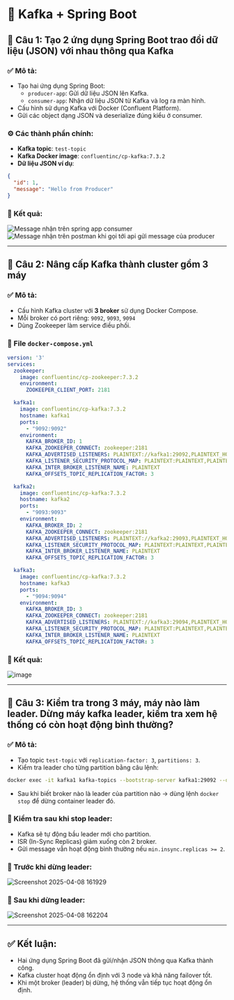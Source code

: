 # 🧪 Kafka + Spring Boot

## 🧩 Câu 1: Tạo 2 ứng dụng Spring Boot trao đổi dữ liệu (JSON) với nhau thông qua Kafka

### ✅ Mô tả:
- Tạo hai ứng dụng Spring Boot:
  - `producer-app`: Gửi dữ liệu JSON lên Kafka.
  - `consumer-app`: Nhận dữ liệu JSON từ Kafka và log ra màn hình.
- Cấu hình sử dụng Kafka với Docker (Confluent Platform).
- Gửi các object dạng JSON và deserialize đúng kiểu ở consumer.

### ⚙️ Các thành phần chính:
- **Kafka topic**: `test-topic`
- **Kafka Docker image**: `confluentinc/cp-kafka:7.3.2`
- **Dữ liệu JSON ví dụ**:

```json
{
  "id": 1,
  "message": "Hello from Producer"
}
```

### 📸 Kết quả:
![Message nhận trên spring app consumer](https://github.com/user-attachments/assets/6c937f42-cb72-466b-8f06-36e0e50ccb42)
![Message nhận trên postman khi gọi tới api gửi message của producer](https://github.com/user-attachments/assets/935206eb-cc21-42e5-ad92-67b65c3fc032)


---

## 🧩 Câu 2: Nâng cấp Kafka thành cluster gồm 3 máy

### ✅ Mô tả:
- Cấu hình Kafka cluster với **3 broker** sử dụng Docker Compose.
- Mỗi broker có port riêng: `9092`, `9093`, `9094`
- Dùng Zookeeper làm service điều phối.

### 📁 File `docker-compose.yml`

```yaml
version: '3'
services:
  zookeeper:
    image: confluentinc/cp-zookeeper:7.3.2
    environment:
      ZOOKEEPER_CLIENT_PORT: 2181

  kafka1:
    image: confluentinc/cp-kafka:7.3.2
    hostname: kafka1
    ports:
      - "9092:9092"
    environment:
      KAFKA_BROKER_ID: 1
      KAFKA_ZOOKEEPER_CONNECT: zookeeper:2181
      KAFKA_ADVERTISED_LISTENERS: PLAINTEXT://kafka1:29092,PLAINTEXT_HOST://localhost:9092
      KAFKA_LISTENER_SECURITY_PROTOCOL_MAP: PLAINTEXT:PLAINTEXT,PLAINTEXT_HOST:PLAINTEXT
      KAFKA_INTER_BROKER_LISTENER_NAME: PLAINTEXT
      KAFKA_OFFSETS_TOPIC_REPLICATION_FACTOR: 3

  kafka2:
    image: confluentinc/cp-kafka:7.3.2
    hostname: kafka2
    ports:
      - "9093:9093"
    environment:
      KAFKA_BROKER_ID: 2
      KAFKA_ZOOKEEPER_CONNECT: zookeeper:2181
      KAFKA_ADVERTISED_LISTENERS: PLAINTEXT://kafka2:29093,PLAINTEXT_HOST://localhost:9093
      KAFKA_LISTENER_SECURITY_PROTOCOL_MAP: PLAINTEXT:PLAINTEXT,PLAINTEXT_HOST:PLAINTEXT
      KAFKA_INTER_BROKER_LISTENER_NAME: PLAINTEXT
      KAFKA_OFFSETS_TOPIC_REPLICATION_FACTOR: 3

  kafka3:
    image: confluentinc/cp-kafka:7.3.2
    hostname: kafka3
    ports:
      - "9094:9094"
    environment:
      KAFKA_BROKER_ID: 3
      KAFKA_ZOOKEEPER_CONNECT: zookeeper:2181
      KAFKA_ADVERTISED_LISTENERS: PLAINTEXT://kafka3:29094,PLAINTEXT_HOST://localhost:9094
      KAFKA_LISTENER_SECURITY_PROTOCOL_MAP: PLAINTEXT:PLAINTEXT,PLAINTEXT_HOST:PLAINTEXT
      KAFKA_INTER_BROKER_LISTENER_NAME: PLAINTEXT
      KAFKA_OFFSETS_TOPIC_REPLICATION_FACTOR: 3
```

### 📸 Kết quả:

![image](https://github.com/user-attachments/assets/24c2c25b-7f02-4d31-b007-03eeaf642d5d)

---

## 🧩 Câu 3: Kiểm tra trong 3 máy, máy nào làm leader. Dừng máy kafka leader, kiểm tra xem hệ thống có còn hoạt động bình thường?

### ✅ Mô tả:
- Tạo topic `test-topic` với `replication-factor: 3`, `partitions: 3`.
- Kiểm tra leader cho từng partition bằng câu lệnh:

```bash
docker exec -it kafka1 kafka-topics --bootstrap-server kafka1:29092 --describe --topic test-topic
```

- Sau khi biết broker nào là leader của partition nào → dùng lệnh `docker stop` để dừng container leader đó.

### 🧪 Kiểm tra sau khi stop leader:
- Kafka sẽ tự động bầu leader mới cho partition.
- ISR (In-Sync Replicas) giảm xuống còn 2 broker.
- Gửi message vẫn hoạt động bình thường nếu `min.insync.replicas >= 2`.

### 📸 Trước khi dừng leader:

![Screenshot 2025-04-08 161929](https://github.com/user-attachments/assets/df43806c-3d19-4ece-a932-388281cf403f)

### 📸 Sau khi dừng leader:

![Screenshot 2025-04-08 162204](https://github.com/user-attachments/assets/b5d63bca-d8ab-4bde-927f-1f39c6a21581)

---

## ✅ Kết luận:

- Hai ứng dụng Spring Boot đã gửi/nhận JSON thông qua Kafka thành công.
- Kafka cluster hoạt động ổn định với 3 node và khả năng failover tốt.
- Khi một broker (leader) bị dừng, hệ thống vẫn tiếp tục hoạt động ổn định.
